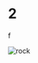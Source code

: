 # 2
f

![rock](https://user-images.githubusercontent.com/93773596/140515383-786bf497-debe-4ab5-8d7c-3d08e8796b8e.jpg)
